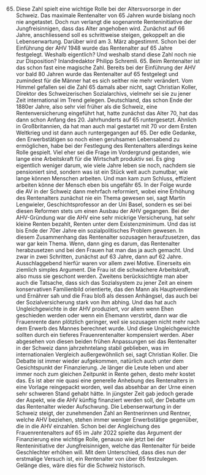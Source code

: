 65. Diese Zahl spielt eine wichtige Rolle bei der Altersvorsorge in der Schweiz. Das maximale Rentenalter von 65 Jahren wurde bislang noch nie angetastet. Doch nun verlangt die sogenannte Renteninitiative der Jungfreisinnigen, dass das Alter angehoben wird. Zunächst auf 66 Jahre, anschliessend soll es schrittweise steigen, gekoppelt an die Lebenserwartung. Darüber wird am 3. März abgestimmt. Schon bei der Einführung der AHV 1948 wurde das Rentenalter auf 65 Jahre festgelegt. Weshalb eigentlich? Und weshalb stand diese Zahl noch nie zur Disposition? Inlandredaktor Philipp Schremli. 65. Beim Rentenalter ist das schon fast eine magische Zahl. Bereits bei der Einführung der AHV vor bald 80 Jahren wurde das Rentenalter auf 65 festgelegt und zumindest für die Männer hat es sich seither nie mehr verändert. Vom Himmel gefallen sei die Zahl 65 damals aber nicht, sagt Christian Koller, Direktor des Schweizerischen Sozialarchivs, vielmehr sei sie zu jener Zeit international im Trend gelegen. Deutschland, das schon Ende der 1880er Jahre, also sehr viel früher als die Schweiz, eine Rentenversicherung eingeführt hat, hatte zunächst das Alter 70, hat das dann schon Anfang des 20. Jahrhunderts auf 65 runtergesetzt. Ähnlich in Großbritannien, da hat man auch mal gestartet mit 70 vor dem Ersten Weltkrieg und ist dann auch runtergegangen auf 65. Der edle Gedanke, den Erwerbstätigen so noch einen geruhsamen Lebensabend zu ermöglichen, habe bei der Festlegung des Rentenalters allerdings keine Rolle gespielt. Viel eher sei die Frage im Vordergrund gestanden, wie lange eine Arbeitskraft für die Wirtschaft produktiv sei. Es ging eigentlich weniger darum, wie viele Jahre leben sie noch, nachdem sie pensioniert sind, sondern was ist ein Stück weit auch zumutbar, wie lange können Menschen arbeiten. Und man kam zum Schluss, effizient arbeiten könne der Mensch eben bis ungefähr 65. In der Folge wurde die AV in der Schweiz dann mehrfach reformiert, wobei eine Erhöhung des Rentenalters zunächst nie ein Thema gewesen sei, sagt Martin Lengwieler, Geschichtsprofessor an der Uni Basel, sondern es sei bei diesen Reformen stets um einen Ausbau der AHV gegangen. Bei der AHV-Gründung war die AHV eine sehr mickrige Versicherung, hat sehr kleine Renten bezahlt, Renten unter dem Existenzminimum. Und das ist bis Ende der 70er Jahre ein sozialpolitisches Problem gewesen. In diesem Zusammenhang das Rentenalter sozusagen heraufzusetzen, das war gar kein Thema. Wenn, dann ging es darum, das Rentenalter herabzusetzen und bei den Frauen hat man das ja auch gemacht. Und zwar in zwei Schritten, zunächst auf 63 Jahre, dann auf 62 Jahre. Ausschlaggebend hierfür waren vor allem zwei Motive. Einerseits ein ziemlich simples Argument. Die Frau ist die schwächere Arbeitskraft, also muss sie geschont werden. Zweitens berücksichtigte man aber auch die Tatsache, dass sich das Sozialsystem zu jener Zeit an einem konservativen Familienbild orientierte, das den Mann als Hauptverdiener und Ernährer sah und die Frau bloß als dessen Anhängsel, das auch bei der Sozialversicherung stark von ihm abhing. Und das hat auch Ungleichgewichte in der AHV produziert, vor allem wenn Ehen geschieden werden oder wenn ein Ehemann verstirbt, dann war die Frauenrente dann plötzlich geringer, weil sie sozusagen nicht mehr nach dem Erwerb des Mannes berechnet wurde. Und diese Ungleichgewichte sollten durch ein tieferes Frauenrentenalter kompensiert werden. Aber abgesehen von diesen beiden frühen Anpassungen sei das Rentenalter in der Schweiz dann jahrzehntelang stabil geblieben, was im internationalen Vergleich außergewöhnlich sei, sagt Christian Koller. Die Debatte ist immer wieder aufgekommen, natürlich auch unter dem Gesichtspunkt der Finanzierung. Je länger die Leute leben und aber immer noch zum gleichen Zeitpunkt in Rente gehen, desto mehr kostet das. Es ist aber nie quasi eine generelle Anhebung des Rentenalters in eine Vorlage reingepackt worden, weil das absehbar an der Urne einen sehr schweren Stand gehabt hätte. In jüngster Zeit gab jedoch gerade der Aspekt, wie die AHV künftig finanziert werden soll, der Debatte um das Rentenalter wieder Aufschwung. Die Lebenserwartung in der Schweiz steigt, der zunehmenden Zahl an Rentnerinnen und Rentner, welche AHV beziehen, stehen immer weniger Erwerbstätige gegenüber, die in die AHV einzahlen. Schon bei der Angleichung des Frauenrentenalters auf 65 im Jahr 2022 spielte das Argument der Finanzierung eine wichtige Rolle, genauso wie jetzt bei der Renteninitiative der Jungfreisinnigen, welche das Rentenalter für beide Geschlechter erhöhen will. Mit dem Unterschied, dass dies nun der erstmalige Versuch ist, ein Rentenalter von über 65 festzulegen. Gelänge dies, wäre dies für die Schweiz historisch.